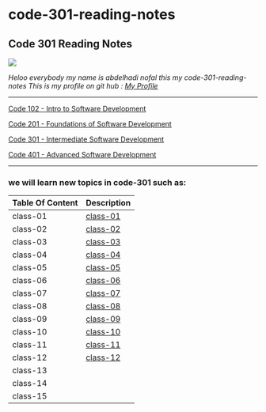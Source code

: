 # code-301-reading-notes

## **Code 301 Reading Notes**

![](http://news.efinancialcareers.com/binaries/content/gallery/efinancial-careers/articles/2019/03/programmer.jpg)

_Heloo everybody my name is abdelhadi nofal this my code-301-reading-notes_
_This is my profile on git hub : [My Profile](https://github.com/abdelhadi-nofal)_
 
 ***
 
 [Code 102 - Intro to Software Development](https://abdelhadi-nofal.github.io/reading-notes/)  
 
 [Code 201 - Foundations of Software Development](https://abdelhadi-nofal.github.io/code-201/ )  
 
 [Code 301 - Intermediate Software Development](https://abdelhadi-nofal.github.io/code-301-reading-notes/) 
 
 [Code 401 - Advanced Software Development]() 
 
 ***
 
### we will learn new topics in code-301 such as:





 | Table Of Content                    | Description                                                                  |
 | ---------------------               | -----------                                                                  |
 | class-01                            |[class-01](https://abdelhadi-nofal.github.io/code-301-reading-notes/class-01) |
 | class-02                            |[class-02](https://abdelhadi-nofal.github.io/code-301-reading-notes/class-02) |
 | class-03                            |[class-03](https://abdelhadi-nofal.github.io/code-301-reading-notes/class-03) |
 | class-04                            |[class-04](https://abdelhadi-nofal.github.io/code-301-reading-notes/class-04) |
 | class-05                            |[class-05](https://abdelhadi-nofal.github.io/code-301-reading-notes/class-05) |
 | class-06                            |[class-06](https://abdelhadi-nofal.github.io/code-301-reading-notes/class-06) |
 | class-07                            |[class-07](https://abdelhadi-nofal.github.io/code-301-reading-notes/class-07) |
 | class-08                            |[class-08](https://abdelhadi-nofal.github.io/code-301-reading-notes/class-08) |
 | class-09                            |[class-09](https://abdelhadi-nofal.github.io/code-301-reading-notes/class-09) |
 | class-10                            |[class-10](https://abdelhadi-nofal.github.io/code-301-reading-notes/class-10) |
 | class-11                            |[class-11](https://abdelhadi-nofal.github.io/code-301-reading-notes/class-11) |
 | class-12                            |[class-12](https://abdelhadi-nofal.github.io/code-301-reading-notes/class-12) |
 | class-13                            |              |
 | class-14                            |              |   
 | class-15                            |              |
